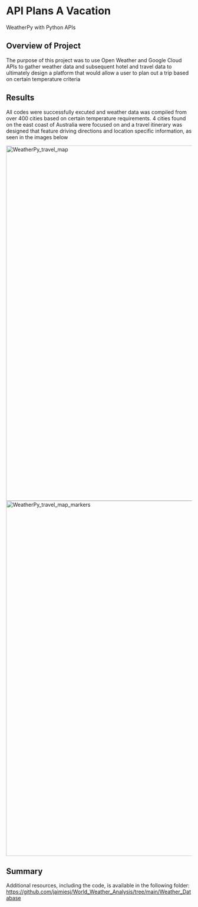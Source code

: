 # API Plans A Vacation
WeatherPy with Python APIs

## Overview of Project
The purpose of this project was to use Open Weather and Google Cloud APIs to gather weather data and subsequent hotel and travel data to ultimately design a platform that would allow a user to plan out a trip based on certain temperature criteria

## Results 
All codes were successfully excuted and weather data was compiled from over 400 cities based on certain temperature requirements. 4 cities found on the east coast of Australia were focused on and a travel itinerary was designed that feature driving directions and location specific information, as seen in the images below

<img width="960" alt="WeatherPy_travel_map" src="https://user-images.githubusercontent.com/88955412/134836698-da827e0f-6a98-47a0-8431-abd3dd172383.png">

<img width="960" alt="WeatherPy_travel_map_markers" src="https://user-images.githubusercontent.com/88955412/134836709-492f1813-a469-467b-a4a8-909d78b4d437.png">

## Summary
Additional resources, including the code, is available in the following folder: https://github.com/jaimiesj/World_Weather_Analysis/tree/main/Weather_Database
